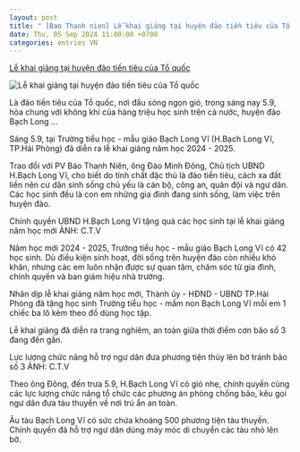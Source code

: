 ```yaml
---
layout: post
title: " [Bao Thanh nien] Lễ khai giảng tại huyện đảo tiền tiêu của Tổ quốc"
date: Thu, 05 Sep 2024 11:00:00 +0700
categories: entries VN
---
```

[Lễ khai giảng tại huyện đảo tiền tiêu của Tổ quốc](https://thanhnien.vn/le-khai-giang-tai-huyen-dao-tien-tieu-cua-to-quoc-185240905123340183.htm)

![Lễ khai giảng tại huyện đảo tiền tiêu của Tổ quốc](https://images2.thanhnien.vn/zoom/600_315/528068263637045248/2024/9/5/le-khai-giang-nam-hoc-moi-bach-long-vi-1725514142342243065479-43-0-1322-2047-crop-17255143661801215833546.jpg)

Là đảo tiền tiêu của Tổ quốc, nơi đầu sóng ngọn gió, trong sáng nay 5.9, hòa chung với không khí của hàng triệu học sinh trên cả nước, huyện đảo Bạch Long ...

Sáng 5.9, tại Trường tiểu học - mẫu giáo Bạch Long Vĩ (H.Bạch Long Vĩ, TP.Hải Phòng) đã diễn ra lễ khai giảng năm học 2024 - 2025.

Trao đổi với PV Báo Thanh Niên, ông Đào Minh Đông, Chủ tịch UBND H.Bạch Long Vĩ, cho biết do tính chất đặc thù là đảo tiền tiêu, cách xa đất liền nên cư dân sinh sống chủ yếu là cán bộ, công an, quân đội và ngư dân. Các học sinh đều là con em những gia đình đang sinh sống, làm việc trên huyện đảo.

Chính quyền UBND H.Bạch Long Vĩ tặng quà các học sinh tại lễ khai giảng năm học mới ẢNH: C.T.V

Năm học mới 2024 - 2025, Trường tiểu học - mẫu giáo Bạch Long Vĩ có 42 học sinh. Dù điều kiện sinh hoạt, đời sống trên huyện đảo còn nhiều khó khăn, nhưng các em luôn nhận được sự quan tâm, chăm sóc từ gia đình, chính quyền và ban giám hiệu nhà trường.

Nhân dịp lễ khai giảng năm học mới, Thành ủy - HĐND - UBND TP.Hải Phòng đã tặng học sinh Trường tiểu học - mầm non Bạch Long Vĩ mỗi em 1 chiếc ba lô kèm theo đồ dùng học tập.

Lễ khai giảng đã diễn ra trang nghiêm, an toàn giữa thời điểm cơn bão số 3 đang đến gần.

Lực lượng chức năng hỗ trợ ngư dân đưa phương tiện thủy lên bờ tránh bão số 3 ẢNH: C.T.V

Theo ông Đông, đến trưa 5.9, H.Bạch Long Vĩ có gió nhẹ, chính quyền cùng các lực lượng chức năng tổ chức các phương án phòng chống bão, kêu gọi ngư dân đưa tàu thuyền về nơi trú ẩn an toàn.

Âu tàu Bạch Long Vĩ có sức chứa khoảng 500 phương tiện tàu thuyền. Chính quyền đã hỗ trợ ngư dân dùng máy móc di chuyển các tàu nhỏ lên bờ.

